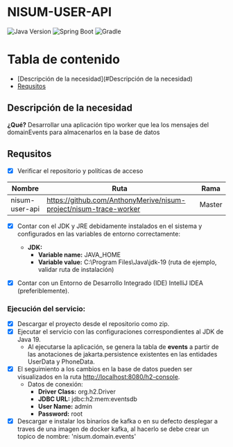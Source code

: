 # **NISUM-USER-API**

![Java Version](https://img.shields.io/badge/Java-19-red?logo=java)
![Spring Boot](https://img.shields.io/badge/Spring&nbsp;Boot-3.1.2-success?logo=springboot)
![Gradle](https://img.shields.io/badge/Gradle-7.6-success?logo=Gradle)

# Tabla de contenido

- [Descripción de la necesidad](#Descripción de la necesidad)
- [Requsitos](#Requsitos)

## Descripción de la necesidad

**¿Qué?** Desarrollar una aplicación tipo worker que lea los mensajes del domainEvents para almacenarlos en la base de datos</br>

## Requsitos

- [x] Verificar el repositorio y políticas de acceso

| Nombre         | Ruta                                                                | Rama   |
|----------------|---------------------------------------------------------------------|--------|
| nisum-user-api | <https://github.com/AnthonyMerive/nisum-project/nisum-trace-worker> | Master |

- [x] Contar con el JDK y JRE debidamente instalados en el sistema y configurados en las variables de entorno correctamente:
  - **JDK:**
    - **Variable name:** JAVA_HOME
    - **Variable value:** C:\Program Files\Java\jdk-19 (ruta de ejemplo, validar ruta de instalación)

- [x] Contar con un Entorno de Desarrollo Integrado (IDE) IntelliJ IDEA (preferiblemente).

### Ejecución del servicio:
- [x] Descargar el proyecto desde el repositorio como zip.
- [x] Ejecutar el servicio con las configuraciones correspondientes al JDK de Java 19.
  - Al ejecutarse la aplicación, se genera la tabla de **events** a partir de las anotaciones de jakarta.persistence existentes en las entidades UserData y PhoneData.
- [x] El seguimiento a los cambios en la base de datos pueden ser visualizados en la ruta <http://localhost:8080/h2-console>.
  - Datos de conexión:
    - **Driver Class:** org.h2.Driver
    - **JDBC URL:** jdbc:h2:mem:eventsdb
    - **User Name:** admin
    - **Password:** root
- [x] Descargar e instalar los binarios de kafka o en su defecto desplegar a traves de una imagen de docker kafka, al hacerlo se debe crear un topico de nombre: 'nisum.domain.events'
